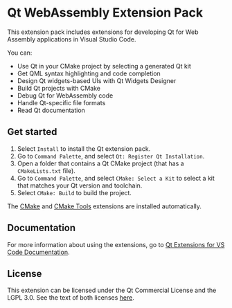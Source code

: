 # Qt WebAssembly Extension Pack

This extension pack includes extensions for developing Qt for Web Assembly
applications in Visual Studio Code.

You can:

- Use Qt in your CMake project by selecting a generated Qt kit
- Get QML syntax highlighting and code completion
- Design Qt widgets-based UIs with Qt Widgets Designer
- Build Qt projects with CMake
- Debug Qt for WebAssembly code
- Handle Qt-specific file formats
- Read Qt documentation

## Get started

1. Select `Install` to install the Qt extension pack.
1. Go to `Command Palette`, and select `Qt: Register Qt Installation`.
1. Open a folder that contains a Qt CMake project (that has a `CMakeLists.txt`
   file).
1. Go to `Command Palette`, and select `CMake: Select a Kit` to select a kit that
   matches your Qt version and toolchain.
1. Select `CMake: Build` to build the project.

The [CMake](https://github.com/twxs/vs.language.cmake) and
[CMake Tools](https://github.com/microsoft/vscode-cmake-tools)
extensions are installed automatically.

## Documentation

For more information about using the extensions, go to
[Qt Extensions for VS Code Documentation](https://doc-snapshots.qt.io/vscodeext/index.html).

## License

This extension can be licensed under the Qt Commercial License and the
LGPL 3.0. See the text of both licenses [here](LICENSE).
